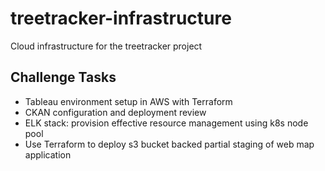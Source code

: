 # treetracker-infrastructure

Cloud infrastructure for the treetracker project

## Challenge Tasks

* Tableau environment setup in AWS with Terraform
* CKAN configuration and deployment review
* ELK stack: provision effective resource management using k8s node pool
* Use Terraform to deploy s3 bucket backed partial staging of web map application
